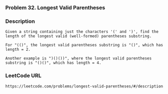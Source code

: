 ### Problem 32. Longest Valid Parentheses

### Description
	Given a string containing just the characters '(' and ')', find the length of the longest valid (well-formed) parentheses substring.

	For "(()", the longest valid parentheses substring is "()", which has length = 2.

	Another example is ")()())", where the longest valid parentheses substring is "()()", which has length = 4.

### LeetCode URL
	https://leetcode.com/problems/longest-valid-parentheses/#/description

